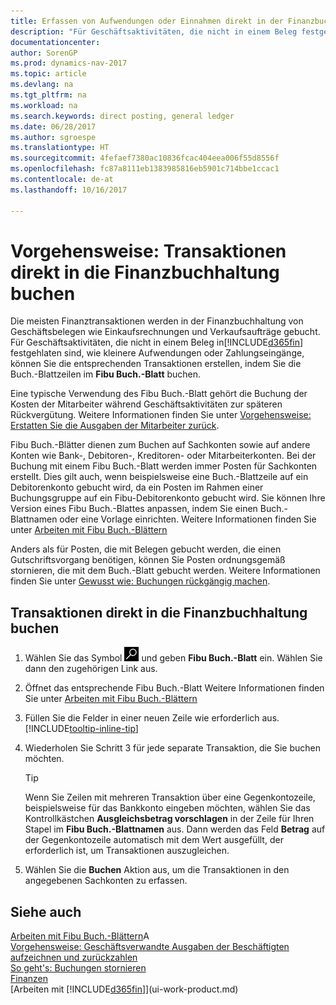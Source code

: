 ```yaml
---
title: Erfassen von Aufwendungen oder Einnahmen direkt in der Finanzbuchhaltung
description: "Für Geschäftsaktivitäten, die nicht in einem Beleg festgehlaten sind, wie kleinere Aufwendungen oder Zahlungseingänge, können Sie die entsprechenden Transaktionen erstellen, indem Sie die Buch.-Blattzeilen im Fibu Buch.-Blatt buchen."
documentationcenter: 
author: SorenGP
ms.prod: dynamics-nav-2017
ms.topic: article
ms.devlang: na
ms.tgt_pltfrm: na
ms.workload: na
ms.search.keywords: direct posting, general ledger
ms.date: 06/28/2017
ms.author: sgroespe
ms.translationtype: HT
ms.sourcegitcommit: 4fefaef7380ac10836fcac404eea006f55d8556f
ms.openlocfilehash: fc87a8111eb1383985816eb5901c714bbe1ccac1
ms.contentlocale: de-at
ms.lasthandoff: 10/16/2017

---
```

# <a name="how-to-post-transactions-directly-to-the-general-ledger"></a>Vorgehensweise: Transaktionen direkt in die Finanzbuchhaltung buchen
Die meisten Finanztransaktionen werden in der Finanzbuchhaltung von Geschäftsbelegen wie Einkaufsrechnungen und Verkaufsaufträge gebucht. Für Geschäftsaktivitäten, die nicht in einem Beleg in[!INCLUDE[d365fin](includes/d365fin_md.md)] festgehlaten sind, wie kleinere Aufwendungen oder Zahlungseingänge, können Sie die entsprechenden Transaktionen erstellen, indem Sie die Buch.-Blattzeilen im **Fibu Buch.-Blatt** buchen.

Eine typische Verwendung des Fibu Buch.-Blatt gehört die Buchung der Kosten der Mitarbeiter während  Geschäftsaktivitäten zur späteren Rückvergütung. Weitere Informationen finden Sie unter [Vorgehensweise: Erstatten Sie die Ausgaben der Mitarbeiter zurück](finance-how-record-reimburse-employee-expenses.md).

Fibu Buch.-Blätter dienen zum Buchen auf Sachkonten sowie auf andere Konten wie Bank-, Debitoren-, Kreditoren- oder Mitarbeiterkonten. Bei der Buchung mit einem Fibu Buch.-Blatt werden immer Posten für Sachkonten erstellt. Dies gilt auch, wenn beispielsweise eine Buch.-Blattzeile auf ein Debitorenkonto gebucht wird, da ein Posten im Rahmen einer Buchungsgruppe auf ein Fibu-Debitorenkonto gebucht wird. Sie können Ihre Version eines Fibu Buch.-Blattes anpassen, indem Sie einen Buch.-Blattnamen oder eine Vorlage einrichten. Weitere Informationen finden Sie unter [Arbeiten mit Fibu Buch.-Blättern](ui-work-general-journals.md)

Anders als für Posten, die mit Belegen gebucht werden, die einen Gutschriftsvorgang benötigen, können Sie Posten ordnungsgemäß stornieren, die mit dem Buch.-Blatt gebucht werden. Weitere Informationen finden Sie unter [Gewusst wie: Buchungen rückgängig machen](finance-how-reverse-journal-posting.md).

## <a name="to-post-a-transaction-directly-to-a-general-ledger-account"></a>Transaktionen direkt in die Finanzbuchhaltung buchen
1. Wählen Sie das Symbol ![Nach Seite oder Bericht suchen](media/ui-search/search_small.png "Nach Seite oder Bericht suchen") und geben **Fibu Buch.-Blatt** ein. Wählen Sie dann den zugehörigen Link aus.
2. Öffnet das entsprechende Fibu Buch.-Blatt Weitere Informationen finden Sie unter [Arbeiten mit Fibu Buch.-Blättern](ui-work-general-journals.md)
3. Füllen Sie die Felder in einer neuen Zeile wie erforderlich aus. [!INCLUDE[tooltip-inline-tip](includes/tooltip-inline-tip_md.md)]    
4. Wiederholen Sie Schritt 3 für jede separate Transaktion, die Sie buchen möchten.

    > [!TIP]  
    > Wenn Sie Zeilen mit mehreren Transaktion über eine Gegenkontozeile, beispielsweise für das Bankkonto eingeben möchten, wählen Sie das Kontrollkästchen **Ausgleichsbetrag vorschlagen** in der Zeile für Ihren Stapel im **Fibu Buch.-Blattnamen** aus. Dann werden das Feld **Betrag** auf der Gegenkontozeile automatisch mit dem Wert ausgefüllt, der erforderlich ist, um Transaktionen auszugleichen.
5. Wählen Sie die **Buchen** Aktion aus, um die Transaktionen in den angegebenen Sachkonten zu erfassen.

## <a name="see-also"></a>Siehe auch
[Arbeiten mit Fibu Buch.-Blättern](ui-work-general-journals.md)A  
[Vorgehensweise: Geschäftsverwandte Ausgaben der Beschäftigten aufzeichnen und zurückzahlen](finance-how-record-reimburse-employee-expenses.md)  
[So geht's: Buchungen stornieren](finance-how-reverse-journal-posting.md)  
[Finanzen](finance.md)  
[Arbeiten mit [!INCLUDE[d365fin](includes/d365fin_md.md)]](ui-work-product.md)  

